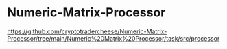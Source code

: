 # Numeric-Matrix-Processor
https://github.com/cryptotradercheese/Numeric-Matrix-Processor/tree/main/Numeric%20Matrix%20Processor/task/src/processor
